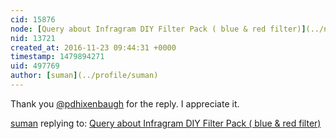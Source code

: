 ```yaml
---
cid: 15876
node: [Query about Infragram DIY Filter Pack ( blue & red filter)](../notes/suman/11-22-2016/query-about-infragram-diy-filter-pack-blue-red-filter)
nid: 13721
created_at: 2016-11-23 09:44:31 +0000
timestamp: 1479894271
uid: 497769
author: [suman](../profile/suman)
---
```


Thank you [@pdhixenbaugh](/profile/pdhixenbaugh) for the reply. I appreciate it.

[suman](../profile/suman) replying to: [Query about Infragram DIY Filter Pack ( blue & red filter)](../notes/suman/11-22-2016/query-about-infragram-diy-filter-pack-blue-red-filter)

